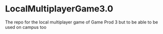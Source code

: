 # LocalMultiplayerGame3.0
The repo for the local multiplayer game of Game Prod 3 but to be able to be used on campus too
